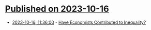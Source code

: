 # [Published on 2023-10-16](index.md)

* [2023-10-16, 11:36:00](https://news.slashdot.org/story/23/10/16/0028222/have-economists-contributed-to-inequality?utm_source=rss1.0mainlinkanon&utm_medium=feed) - [Have Economists Contributed to Inequality?](https://news.slashdot.org/story/23/10/16/0028222/have-economists-contributed-to-inequality?utm_source=rss1.0mainlinkanon&utm_medium=feed)
